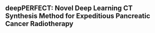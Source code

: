 ## deepPERFECT: Novel Deep Learning CT Synthesis Method for Expeditious Pancreatic Cancer Radiotherapy
